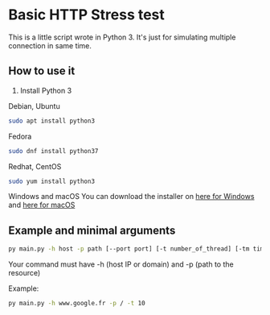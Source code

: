 # Basic HTTP Stress test
This is a little script wrote in Python 3. It's just for simulating multiple connection in same time.
## How to use it

 1. Install Python 3

Debian, Ubuntu
```sh
sudo apt install python3
```
Fedora
```sh
sudo dnf install python37
```
Redhat, CentOS
```sh
sudo yum install python3
```
Windows and macOS
You can download the installer on [here for Windows](https://www.python.org/downloads/windows/) and [here for macOS](https://www.python.org/downloads/mac-osx/)

## Example and minimal arguments
```sh
py main.py -h host -p path [--port port] [-t number_of_thread] [-tm timeout_in_second] [--ssl [--allow-self-signed]]
```
Your command must have -h (host IP or domain) and -p (path to the resource)

Example:
```sh
py main.py -h www.google.fr -p / -t 10
```

